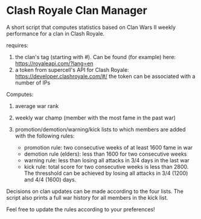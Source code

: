 # Clash Royale Clan Manager

A short script that computes statistics based on Clan Wars II weekly performance for a clan in Clash Royale.

requires:
1. the clan's tag (starting with #). Can be found (for example) here: https://royaleapi.com/?lang=en 
2. a token from supercell's API for Clash Royale: https://developer.clashroyale.com/#/
   the token can be associated with a number of IPs

Computes:
1. average war rank
2. weekly war champ (member with the most fame in the past war)

3. promotion/demotion/warning/kick lists to which members are added with the following rules:
    - promotion rule: two consecutive weeks of at least 1600 fame in war
    - demotion rule (elders): less than 1600 for two consecutive weeks 
    - warning rule: less than losing all attacks in 3/4 days in the last war 
    - kick rule: total score for two consecutive weeks is less than 2800. The thresshold can be achieved by losing all attacks in 3/4 (1200) and 4/4 (1600) days.

Decisions on clan updates can be made according to the four lists. The script also prints a full war history for all members in the kick list.

Feel free to update the rules according to your preferences!
